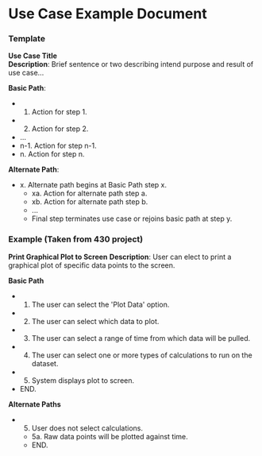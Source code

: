 # Use Case Example Document

### Template

**Use Case Title**  
**Description**: Brief sentence or two describing intend purpose and result
of use case...

**Basic Path**:
  * 1. Action for step 1.
  * 2. Action for step 2.
  * ...
  * n-1. Action for step n-1.
  * n. Action for step n.

**Alternate Path**:
  * x. Alternate path begins at Basic Path step x.
    * xa. Action for alternate path step a.
    * xb. Action for alternate path step b.
    * ...
    * Final step terminates use case or rejoins basic path at step y.

### Example (Taken from 430 project)
**Print Graphical Plot to Screen**
**Description**: User can elect to print a graphical plot of specific data
points to the screen.

**Basic Path**
  * 1. The user can select the 'Plot Data' option.
  * 2. The user can select which data to plot.
  * 3. The user can select a range of time from which data will be pulled.
  * 4. The user can select one or more types of calculations to run on the dataset.
  * 5. System displays plot to screen.
  * END.

**Alternate Paths**
  * 5. User does not select calculations.
    * 5a. Raw data points will be plotted against time.
    * END.
